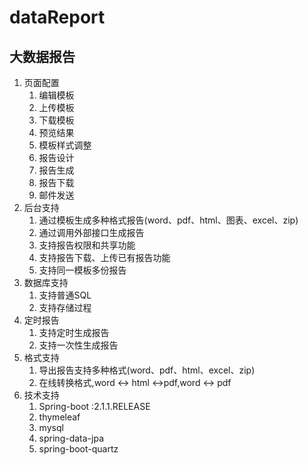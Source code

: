 # dataReport
## 大数据报告 ##


1. 页面配置
	1. 编辑模板
	2. 上传模板
	3. 下载模板
	2. 预览结果
	3. 模板样式调整
	4. 报告设计
	5. 报告生成
	6. 报告下载
	7. 邮件发送
2. 后台支持
	1. 通过模板生成多种格式报告(word、pdf、html、图表、excel、zip)
	2. 通过调用外部接口生成报告
	3. 支持报告权限和共享功能
	4. 支持报告下载、上传已有报告功能
	5. 支持同一模板多份报告
3. 数据库支持
	1. 支持普通SQL
	2. 支持存储过程
4. 定时报告
	1. 支持定时生成报告
	2. 支持一次性生成报告
5. 格式支持
	1. 导出报告支持多种格式(word、pdf、html、excel、zip)
	2. 在线转换格式,word <-> html <->pdf,word <-> pdf
6. 技术支持
	1. Spring-boot :2.1.1.RELEASE
	2. thymeleaf
	3. mysql
	4. spring-data-jpa
	5. spring-boot-quartz
